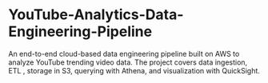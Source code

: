 # YouTube-Analytics-Data-Engineering-Pipeline
An end-to-end cloud-based data engineering pipeline built on AWS to analyze YouTube trending video data. The project covers data ingestion, ETL , storage in S3, querying with Athena, and visualization with QuickSight.
